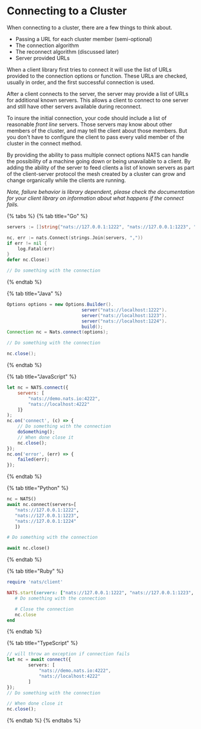 # Connecting to a Cluster

When connecting to a cluster, there are a few things to think about.

* Passing a URL for each cluster member \(semi-optional\)
* The connection algorithm
* The reconnect algorithm \(discussed later\)
* Server provided URLs

When a client library first tries to connect it will use the list of URLs provided to the connection options or function. These URLs are checked, usually in order, and the first successful connection is used.

After a client connects to the server, the server may provide a list of URLs for additional known servers. This allows a client to connect to one server and still have other servers available during reconnect.

To insure the initial connection, your code should include a list of reasonable _front line_ servers. Those servers may know about other members of the cluster, and may tell the client about those members. But you don't have to configure the client to pass every valid member of the cluster in the connect method.

By providing the ability to pass multiple connect options NATS can handle the possibility of a machine going down or being unavailable to a client. By adding the ability of the server to feed clients a list of known servers as part of the client-server protocol the mesh created by a cluster can grow and change organically while the clients are running.

_Note, failure behavior is library dependent, please check the documentation for your client library on information about what happens if the connect fails._

{% tabs %}
{% tab title="Go" %}
```go
servers := []string{"nats://127.0.0.1:1222", "nats://127.0.0.1:1223", "nats://127.0.0.1:1224"}

nc, err := nats.Connect(strings.Join(servers, ","))
if err != nil {
	log.Fatal(err)
}
defer nc.Close()

// Do something with the connection
```
{% endtab %}

{% tab title="Java" %}
```java
Options options = new Options.Builder().
                            server("nats://localhost:1222").
                            server("nats://localhost:1223").
                            server("nats://localhost:1224").
                            build();
Connection nc = Nats.connect(options);

// Do something with the connection

nc.close();
```
{% endtab %}

{% tab title="JavaScript" %}
```javascript
let nc = NATS.connect({
    servers: [
        "nats://demo.nats.io:4222",
        "nats://localhost:4222"
    ]}
);
nc.on('connect', (c) => {
    // Do something with the connection
    doSomething();
    // When done close it
    nc.close();
});
nc.on('error', (err) => {
    failed(err);
});
```
{% endtab %}

{% tab title="Python" %}
```python
nc = NATS()
await nc.connect(servers=[
   "nats://127.0.0.1:1222",
   "nats://127.0.0.1:1223",
   "nats://127.0.0.1:1224"
   ])

# Do something with the connection

await nc.close()
```
{% endtab %}

{% tab title="Ruby" %}
```ruby
require 'nats/client'

NATS.start(servers: ["nats://127.0.0.1:1222", "nats://127.0.0.1:1223", "nats://127.0.0.1:1224"]) do |nc|
   # Do something with the connection

   # Close the connection
   nc.close
end
```
{% endtab %}

{% tab title="TypeScript" %}
```typescript
// will throw an exception if connection fails
let nc = await connect({
        servers: [
            "nats://demo.nats.io:4222",
            "nats://localhost:4222"
        ]
});
// Do something with the connection

// When done close it
nc.close();
```
{% endtab %}
{% endtabs %}

